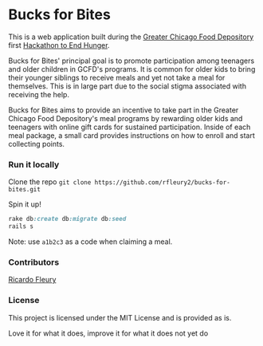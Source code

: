# Bucks for Bites

This is a web application built during the [Greater Chicago Food Depository](http://www.chicagosfoodbank.org/) first [Hackathon to End Hunger](https://www.facebook.com/events/1793335117620404/).  

Bucks for Bites' principal goal is to promote participation among teenagers and older children in GCFD's programs.  It is common for older kids to bring their younger siblings to receive meals and yet not take a meal for themselves.  This is in large part due to the social stigma associated with receiving the help.

Bucks for Bites aims to provide an incentive to take part in the Greater Chicago Food Depository's meal programs by rewarding older kids and teenagers with online gift cards for sustained participation.  Inside of each meal package, a small card provides instructions on how to enroll and start collecting points.

### Run it locally

Clone the repo
```git clone https://github.com/rfleury2/bucks-for-bites.git```

Spin it up!
```ruby
rake db:create db:migrate db:seed
rails s
```

Note: use ```a1b2c3``` as a code when claiming a meal.

### Contributors

[Ricardo Fleury](http://www.github.com/rfleury2)

### License

This project is licensed under the MIT License and is provided as is.

Love it for what it does, improve it for what it does not yet do